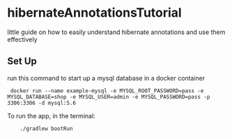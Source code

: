 # hibernateAnnotationsTutorial
little guide on how to easily understand hibernate annotations and use them effectively 

## Set Up
run this command to start up a mysql database in a docker container
```
 docker run --name example-mysql -e MYSQL_ROOT_PASSWORD=pass -e MYSQL_DATABASE=shop -e MYSQL_USER=admin -e MYSQL_PASSWORD=pass -p 3306:3306 -d mysql:5.6
```

To run the app, in the terminal:

```
    ./gradlew bootRun
```
